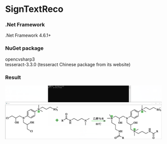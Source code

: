 # SignTextReco
### .Net Framework
.Net Framework 4.6.1+
### NuGet package
opencvsharp3 <br>
tesseract-3.3.0  (tesseract Chinese package from its website)
### Result
![image](https://github.com/scmales/SignTextReco/blob/master/imgagesRet/result.png)
